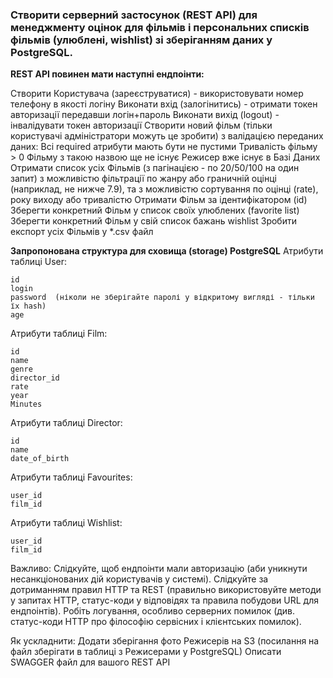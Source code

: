 
### Створити серверний застосунок (REST API) для менеджменту оцінок для фільмів і персональних списків фільмів (улюблені, wishlist) зі зберіганням даних у PostgreSQL.

**REST API повинен мати наступні ендпоінти:**

Створити Користувача (зареєструватися) - використовувати номер телефону в якості логіну
Виконати вхід (залогінитись) - отримати токен авторизації передавши логін+пароль
Виконати вихід (logout) - інвалідувати токен авторизації
Створити новий фільм (тільки користувачі адміністратори можуть це зробити) з валідацією переданих даних:
Всі required атрибути мають бути не пустими
Тривалість фільму > 0
Фільму з такою назвою ще не існує
Режисер вже існує в Базі Даних
Отримати список усіх Фільмів (з пагінацією - по 20/50/100 на один запит) з можливістю фільтрації по жанру або граничній оцінці (наприклад, не нижче 7.9), та з можливістю сортування по оцінці (rate), року виходу або тривалістю
Отримати Фільм за ідентифікатором (id)
Зберегти конкретний Фільм у список своїх улюблених (favorite list)
Зберегти конкретний Фільм у свій список бажань wishlist
Зробити експорт усіх Фільмів у *.csv файл

**Запропонована структура для сховища (storage) PostgreSQL**
Атрибути таблиці User:
```
id
login
password  (ніколи не зберігайте паролі у відкритому вигляді - тільки їх hash)
age
```
Атрибути таблиці Film:
```
id
name
genre
director_id
rate
year
Minutes
```
Атрибути таблиці Director:
```
id
name
date_of_birth
```

Атрибути таблиці Favourites:
```
user_id
film_id
```
Атрибути таблиці Wishlist:
```
user_id
film_id
```

Важливо:
Слідкуйте, щоб ендпоінти мали авторизацію (аби уникнути несанкціонованих дій користувачів у системі).
Слідкуйте за дотриманням правил HTTP та REST (правильно використовуйте методи у запитах HTTP, статус-коди у відповідях та правила побудови URL для ендпоінтів).
Робіть логування, особливо серверних помилок (див. статус-коди HTTP про філософію сервісних і клієнтських помилок).

Як ускладнити:
Додати зберігання фото Режисерів на S3 (посилання на файл зберігати в таблиці з Режисерами у PostgreSQL)
Описати SWAGGER файл для вашого REST API


